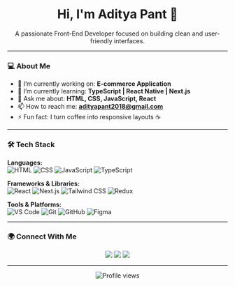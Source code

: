 

<h1 align="center">Hi, I'm Aditya Pant 👋</h1>
<p align="center">
  A passionate Front-End Developer focused on building clean and user-friendly interfaces.
</p>

---

### 💻 About Me

- 🔭 I’m currently working on: **E-commerce Application**
- 🌱 I’m currently learning: **TypeScript | React Native | Next.js**
- 💬 Ask me about: **HTML, CSS, JavaScript, React**
- 📫 How to reach me: **adityapant2018@gmail.com**
- ⚡ Fun fact: I turn coffee into responsive layouts ☕

---

### 🛠️ Tech Stack

**Languages:**  
![HTML](https://img.shields.io/badge/-HTML5-E34F26?style=flat&logo=html5&logoColor=white)
![CSS](https://img.shields.io/badge/-CSS3-1572B6?style=flat&logo=css3&logoColor=white)
![JavaScript](https://img.shields.io/badge/-JavaScript-F7DF1E?style=flat&logo=javascript&logoColor=black)
![TypeScript](https://img.shields.io/badge/-TypeScript-3178C6?style=flat&logo=typescript&logoColor=white)

**Frameworks & Libraries:**  
![React](https://img.shields.io/badge/-React-61DAFB?style=flat&logo=react&logoColor=black)
![Next.js](https://img.shields.io/badge/-Next.js-000000?style=flat&logo=next.js)
![Tailwind CSS](https://img.shields.io/badge/-Tailwind_CSS-38B2AC?style=flat&logo=tailwind-css&logoColor=white)
![Redux](https://img.shields.io/badge/-Redux-764ABC?style=flat&logo=redux&logoColor=white)

**Tools & Platforms:**  
![VS Code](https://img.shields.io/badge/-VS%20Code-007ACC?style=flat&logo=visual-studio-code&logoColor=white)
![Git](https://img.shields.io/badge/-Git-F05032?style=flat&logo=git&logoColor=white)
![GitHub](https://img.shields.io/badge/-GitHub-181717?style=flat&logo=github)
![Figma](https://img.shields.io/badge/-Figma-F24E1E?style=flat&logo=figma&logoColor=white)

---

### 🌍 Connect With Me

<p align="center">
<!--   <a href="https://portfolio.example.com" target="_blank"><img src="https://img.shields.io/badge/Portfolio-%23000000?style=flat&logo=firefox-browser&logoColor=white" /></a> -->
  <a href="https://linkedin.com/in/adipantsde" target="_blank"><img src="https://img.shields.io/badge/LinkedIn-%230077B5?style=flat&logo=linkedin&logoColor=white" /></a>
  <a href="https://twitter.com/AdityaPant15" target="_blank"><img src="https://img.shields.io/badge/Twitter-%231DA1F2?style=flat&logo=twitter&logoColor=white" /></a>
  <a href="mailto:adityapant2018@gmail.com"><img src="https://img.shields.io/badge/Email-D14836?style=flat&logo=gmail&logoColor=white" /></a>
</p>

---

<!-- Optional visitor badge -->
<p align="center">
  <img src="https://komarev.com/ghpvc/?username=adipant&style=flat-square&color=blue" alt="Profile views" />
</p>
